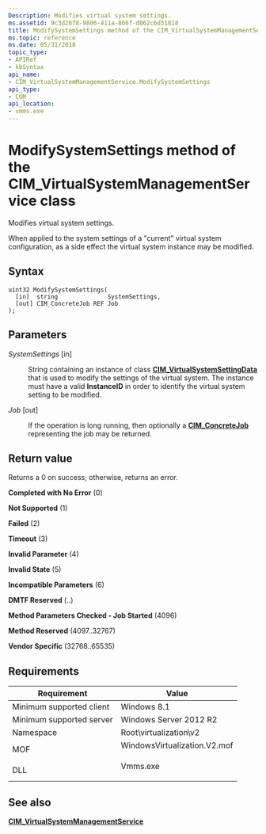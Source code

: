 ```yaml
---
Description: Modifies virtual system settings.
ms.assetid: 9c3d28f8-9806-411a-866f-d062c6d31818
title: ModifySystemSettings method of the CIM_VirtualSystemManagementService class
ms.topic: reference
ms.date: 05/31/2018
topic_type: 
- APIRef
- kbSyntax
api_name: 
- CIM_VirtualSystemManagementService.ModifySystemSettings
api_type: 
- COM
api_location: 
- vmms.exe
---
```


# ModifySystemSettings method of the CIM\_VirtualSystemManagementService class

Modifies virtual system settings.

When applied to the system settings of a "current" virtual system configuration, as a side effect the virtual system instance may be modified.

## Syntax


```mof
uint32 ModifySystemSettings(
  [in]  string              SystemSettings,
  [out] CIM_ConcreteJob REF Job
);
```



## Parameters

<dl> <dt>

*SystemSettings* \[in\]
</dt> <dd>

String containing an instance of class [**CIM\_VirtualSystemSettingData**](cim-virtualsystemsettingdata.md) that is used to modify the settings of the virtual system. The instance must have a valid **InstanceID** in order to identify the virtual system setting to be modified.

</dd> <dt>

*Job* \[out\]
</dt> <dd>

If the operation is long running, then optionally a [**CIM\_ConcreteJob**](cim-concretejob.md) representing the job may be returned.

</dd> </dl>

## Return value

Returns a 0 on success; otherwise, returns an error.

<dl> <dt>

**Completed with No Error** (0)
</dt> <dt>

**Not Supported** (1)
</dt> <dt>

**Failed** (2)
</dt> <dt>

**Timeout** (3)
</dt> <dt>

**Invalid Parameter** (4)
</dt> <dt>

**Invalid State** (5)
</dt> <dt>

**Incompatible Parameters** (6)
</dt> <dt>

**DMTF Reserved** (..)
</dt> <dt>

**Method Parameters Checked - Job Started** (4096)
</dt> <dt>

**Method Reserved** (4097..32767)
</dt> <dt>

**Vendor Specific** (32768..65535)
</dt> </dl>

## Requirements



| Requirement | Value |
|-------------------------------------|---------------------------------------------------------------------------------------------------------|
| Minimum supported client<br/> | Windows 8.1<br/>                                                                                  |
| Minimum supported server<br/> | Windows Server 2012 R2<br/>                                                                       |
| Namespace<br/>                | Root\\virtualization\\v2<br/>                                                                     |
| MOF<br/>                      | <dl> <dt>WindowsVirtualization.V2.mof</dt> </dl> |
| DLL<br/>                      | <dl> <dt>Vmms.exe</dt> </dl>                     |



## See also

<dl> <dt>

[**CIM\_VirtualSystemManagementService**](cim-virtualsystemmanagementservice.md)
</dt> </dl>

 

 




